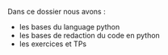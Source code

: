 Dans ce dossier  nous  avons :
- les bases du language python
- les  bases de redaction du code en python
- les exercices et TPs
